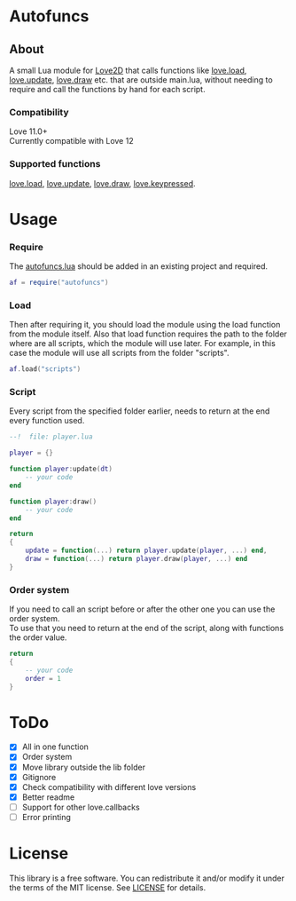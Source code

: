 # Autofuncs
## About
A small Lua module for [Love2D] that calls functions like [love.load], [love.update], [love.draw] etc. that are outside main.lua, without needing to require and call the functions by hand for each script.

[Love2D]: http://love2d.org/
[love.load]: https://love2d.org/wiki/love.load
[love.update]: https://love2d.org/wiki/love.update
[love.draw]: https://love2d.org/wiki/love.draw
[love.keypressed]: https://love2d.org/wiki/love.keypressed

### Compatibility
Love 11.0+
<br>Currently compatible with Love 12

### Supported functions
[love.load], [love.update], [love.draw], [love.keypressed].

# Usage
### Require
The [autofuncs.lua](autofuncs.lua) should be added in an existing project and required.
```lua
af = require("autofuncs")
```
### Load
Then after requiring it, you should load the module using the load function from the module itself. Also that load function requires the path to the folder where are all scripts, which the module will use later. For example, in this case the module will use all scripts from the folder "scripts".
```lua
af.load("scripts")
```
### Script
Every script from the specified folder earlier, needs to return at the end every function used.
```lua
--!  file: player.lua

player = {}

function player:update(dt)
    -- your code
end

function player:draw()
    -- your code
end

return
{
    update = function(...) return player.update(player, ...) end,
    draw = function(...) return player.draw(player, ...) end
}
```
### Order system
If you need to call an script before or after the other one you can use the order system.
<br>To use that you need to return at the end of the script, along with functions the order value.
```lua
return
{
    -- your code
    order = 1
}
```

# ToDo
- [x] All in one function
- [x] Order system
- [x] Move library outside the lib folder
- [x] Gitignore
- [x] Check compatibility with different love versions 
- [x] Better readme
- [ ] Support for other love.callbacks 
- [ ] Error printing

# License
This library is a free software. You can redistribute it and/or modify it under the terms of the MIT license. See [LICENSE](LICENSE) for details.
